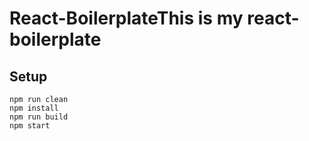 # React-BoilerplateThis is my react-boilerplate

## Setup 
```
npm run clean
npm install 
npm run build 
npm start
```

